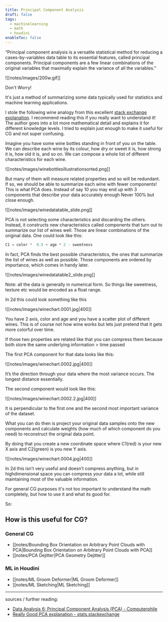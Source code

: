 ```yaml
---
title: Principal Component Analysis
draft: false
tags:
  - machinelearning
  - math
  - houdini
enableToc: false
---
```

“Principal component analysis is a versatile statistical method for reducing a cases-by-variables data table to its essential features, called principal components. Principal components are a few linear combinations of the original variables that maximally explain the variance of all the variables.”

![[notes/images/200w.gif]]

Don't Worry!

It's just a method of summarizing some data typically used for statistics and machine learning applications.

I stole the following wine analogy from this excellent [stack exchange explanation](https://stats.stackexchange.com/questions/2691/making-sense-of-principal-component-analysis-eigenvectors-eigenvalues/140579#140579). I recommend reading this if you really want to understand it! The author goes into a lot more mathematical detail and explains it for different knowledge levels. I tried to explain just enough to make it useful for CG and not super confusing.

Imagine you have some wine bottles standing in front of you on the table. We can describe each wine by its colour, how dry or sweet it is, how strong it is, how old it is, and so on. We can compose a whole list of different characteristics for each wine.

![[notes/images/winebottlesillustrationsorted.png]]

But many of them will measure related properties and so will be redundant. If so, we should be able to summarize each wine with fewer components! This is what PCA does.
Instead of say 10 you may end up with 3 components that describe your data accurately enough
Never 100% but close enough.

![[notes/images/winedatatable_slide.png]]

PCA is not selecting some characteristics and discarding the others. Instead, it constructs new characteristics called components that turn out to summarize our list of wines well. Those are linear combinations of the original data. One could look like this:

```C
C1 = color *  0.5 + age * 2 - sweetness
```

In fact, PCA finds the best possible characteristics, the ones that summarize the list of wines as well as possible. Those components are ordered by importance, which comes in handy later.

![[notes/images/winedatatable2_slide.png]]

Note: all the data is generally in numerical form. So things like sweetness, texture etc would be encoded as a float range.

In 2d this could look something like this 

![[notes/images/winechart.0001.jpg|400]]

You have 2 axis, color and age and you have a scatter plot of different wines. This is of course not how wine works but lets just pretend that it gets more colorful over time.

If those two properties are related like that you can compress them because both store the same underlying information > time passed

The first PCA component for that data looks like this:

![[notes/images/winechart.0002.jpg|400]]

It’s the direction through your data where the most variance occurs. The longest distance essentially.

The second component would look like this:

![[notes/images/winechart.0002.2.jpg|400]]

It is perpendicular to the first one and the second most important variance of the dataset.

What you can do then is project your original data samples onto the new components and calculate weights (how much of which component do you need) to reconstruct the original data point. 

By doing that you create a new coordinate space where C1(red) is your new X axis and C2(green) is you new Y axis.

![[notes/images/winechart.0004.jpg|400]]

In 2d this isn’t very useful and doesn’t compress anything, but in highdimensional space you can compress your data a lot, while still maintaining most of the valuable information.

For general CG purposes it's not too important to understand the math completely, but how to use it and what its good for.

So:
## How is this useful for CG?

### General CG

- [[notes/Bounding Box Orientation on Arbitrary Point Clouds with PCA|Bounding Box Orientation on Arbitrary Point Clouds with PCA]]
- [[notes/PCA Dejitter|PCA Geometry Dejitter]]
### ML in Houdini

- [[notes/ML Groom Deformer|ML Groom Deformer]]
- [[notes/ML Sketching|ML Sketching]]

---

sources / further reading:
- [Data Analysis 6: Principal Component Analysis (PCA) - Computerphile](https://www.youtube.com/watch?v=TJdH6rPA-TI)
- [Really Good PCA explanation - stats.stackexchange](https://stats.stackexchange.com/questions/2691/making-sense-of-principal-component-analysis-eigenvectors-eigenvalues/140579#140579)

